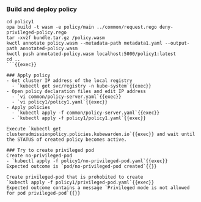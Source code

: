 
### Build and deploy policy
```
cd policy1
opa build -t wasm -e policy/main ../common/request.rego deny-privileged-policy.rego
tar -xvzf bundle.tar.gz /policy.wasm
kwctl annotate policy.wasm --metadata-path metadata1.yaml --output-path annotated-policy.wasm
kwctl push annotated-policy.wasm localhost:5000/policy1:latest
cd ..
```{{exec}}

### Apply policy
- Get cluster IP address of the local registry
  - `kubectl get svc/registry -n kube-system`{{exec}}
- Open policy declaration files and edit IP address
  - `vi common/policy-server.yaml`{{exec}}
  - `vi policy1/policy1.yaml`{{exec}}
- Apply policies
  - `kubectl apply -f common/policy-server.yaml`{{exec}}
  - `kubectl apply -f policy1/policy1.yaml`{{exec}}

Execute `kubectl get clusteradmissionpolicy.policies.kubewarden.io`{{exec}} and wait until the STATUS of created policy becomes active.

### Try to create privileged pod
Create no-privileged-pod
- `kubectl apply -f policy1/no-privileged-pod.yaml`{{exec}}
Expected outcome is `pod/no-privileged-pod created`{{}}

Create privileged-pod that is prohobited to create
`kubectl apply -f policy1/privileged-pod.yaml`{{exec}}
Expected outcome contains a message `Privileged mode is not allowed for pod privileged-pod`{{}}
